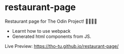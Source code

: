 # restaurant-page

Restaurant page for The Odin Project! 🍔🍲🍕😋

- Learnt how to use webpack
- Generated html components from JS.

Live Preview: https://tho-tu.github.io/restaurant-page/
